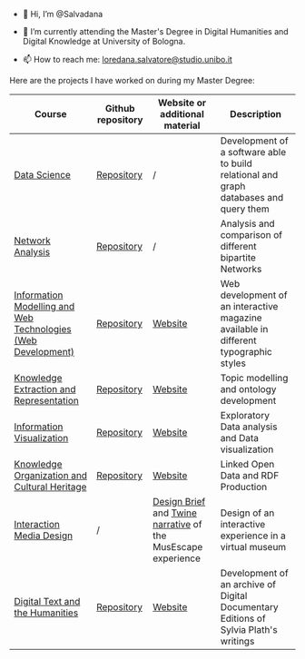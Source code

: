 



- 👋 Hi, I’m @Salvadana

- 🌱 I’m currently attending the Master's Degree in Digital Humanities and Digital Knowledge at University of Bologna.
- <p> 📫 How to reach me: <a href="mailto:loredana.salvatore@studio.unibo.it">loredana.salvatore@studio.unibo.it</a></p>

<!---
- 👀 I’m interested in Data Visualization, Data Analysis and Knowledge Representation
- 💞️ I’m looking to collaborate on ...
Salvadana/Salvadana is a ✨ special ✨ repository because its `README.md` (this file) appears on your GitHub profile.
You can click the Preview link to take a look at your changes.
--->
Here are the projects I have worked on during my Master Degree:

| Course | Github repository | Website or additional material| Description|
| ------------- | ------------- | ------------- | ------------- |
| [Data Science](https://www.unibo.it/it/didattica/insegnamenti/insegnamento/2021/467046)  | [Repository](https://github.com/martasoricetti/data_science_project/tree/main)  | /  | Development of a software able to build relational and graph databases and query them |
|  [Network Analysis](https://www.unibo.it/it/didattica/insegnamenti/insegnamento/2022/467048)  | [Repository](https://github.com/Salvadana/NetworkAnalysisProject/tree/main)  | /  | Analysis and comparison of different bipartite Networks |
| [Information Modelling and Web Technologies (Web Development)](https://www.unibo.it/it/didattica/insegnamenti/insegnamento/2021/454464)  | [Repository](https://github.com/Under-the-Magnifying-Glass/Under-the-Magnifying-Glass.github.io) | [Website](https://under-the-magnifying-glass.github.io/)  | Web development of an interactive magazine available in different typographic styles |
| [Knowledge Extraction and Representation](https://www.unibo.it/it/didattica/insegnamenti/insegnamento/2021/454463)  | [Repository](https://github.com/SongsTOPoems/STOP)  | [Website](https://songstopoems.github.io/STOP/) | Topic modelling and ontology development |
| [Information Visualization](https://www.unibo.it/it/didattica/insegnamenti/insegnamento/2022/467047)  | [Repository](https://github.com/Salvadana/InfoViz) | [Website](https://safeandsoundinfoviz.github.io/safe_and_sound/)  | Exploratory Data analysis and Data visualization  |
| [Knowledge Organization and Cultural Heritage](https://www.unibo.it/it/didattica/insegnamenti/insegnamento/2021/454462) | [Repository](https://github.com/Anastasia-RomanLOD/Anastasia-RomanLOD)  | [Website](https://anastasia-romanlod.github.io/Anastasia-RomanLOD) | Linked Open Data and RDF Production |
| [Interaction Media Design](https://www.unibo.it/it/didattica/insegnamenti/insegnamento/2021/454470)  | /  | <a href="https://github.com/Salvadana/Portfolio/blob/main/MUSEscape_DESIGN_BRIEF.pdf" class="image fit"><img src="images/marr_pic.jpg" alt="">Design Brief</a> and [Twine narrative](https://salvadana.github.io/Portfolio/twine.html) of the MusEscape experience  | Design of an interactive experience in a virtual museum|
| [Digital Text and the Humanities](https://www.unibo.it/it/didattica/insegnamenti/insegnamento/2021/424631)  | [Repository](https://github.com/SylviaPlath-Archive/SylviaPlath-Archive)   |  [Website](https://sylviaplath-archive.github.io/SylviaPlath-Archive/index.html) |Development of an archive of Digital Documentary Editions of Sylvia Plath's writings  |
